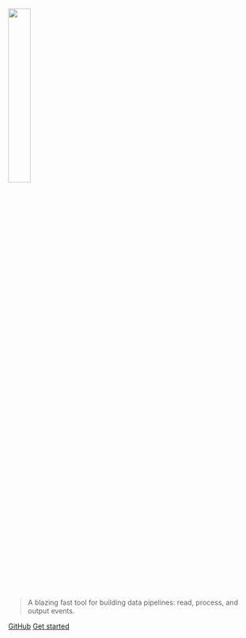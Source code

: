 # <img src="/file.d/static/file.d.png" width="30%">

> A blazing fast tool for building data pipelines: read, process, and output events. 

[GitHub](https://github.com/ozonru/file.d)
[Get started](/README.md)


